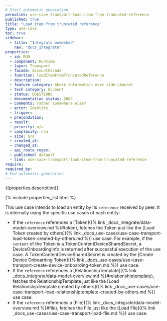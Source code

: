 ```yaml
---
# Start automatic generation
permalink: use-case-transport-load-item-from-truncated-reference
published: true
title: "Load item from truncated reference"
type: use-case
toc: true
sidebar:
  - title: "Integrate enmeshed"
    nav: "docs_integrate"
properties:
  - id: RU9
  - component: Runtime
  - layer: Transport
  - facade: AccountFacade
  - function: loadItemFromTruncatedReference
  - description:
  - feature category: Share information over side-channel
  - tech category: Account
  - status: QUESTIONS
  - documentation status: DONE
  - comments: rather somewhere else?
  - actor: Identity
  - trigger:
  - precondition:
  - result:
  - priority: n/a
  - complexity: n/a
  - size: n/a
  - created_at:
  - changed_at:
  - api_route_regex:
  - published: default
  - link: use-case-transport-load-item-from-truncated-reference
require:
required_by:
# End automatic generation
---
```


{{properties.description}}

{% include properties_list.html %}

This use case intends to load an entity by its `reference` received by peer. It is internally using the specific use cases of each entity:

- If the `reference` references a [Token]({% link _docs_integrate/data-model-overview.md %}#token), fetches the Token just like the [Load Token created by others]({% link _docs_use-cases/use-case-transport-load-token-created-by-others.md %}) use case. For example, if the `content` of the Token is a TokenContentDeviceSharedSecret, a DeviceOnboardingInfo is returned after successful execution of the use case. A TokenContentDeviceSharedSecret is created by the [Create Device Onboarding Token]({% link _docs_use-cases/use-case-transport-create-device-onboarding-token.md %}) use case.
- If the `reference` references a [RelationshipTemplate]({% link _docs_integrate/data-model-overview.md %}#relationshiptemplate), fetches the RelationshipTemplate just like the [Load RelationshipTemplate created by others]({% link _docs_use-cases/use-case-transport-load-relationshiptemplate-created-by-others.md %}) use case.
- If the `reference` references a [File]({% link _docs_integrate/data-model-overview.md %}#file), fetches the File just like the [Load File]({% link _docs_use-cases/use-case-transport-load-file.md %}) use case.
